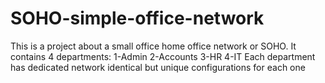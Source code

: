 # SOHO-simple-office-network

This is a project about a small office home office network or SOHO. It contains 4 departments:
  1-Admin
  2-Accounts
  3-HR
  4-IT
Each department has dedicated network identical but unique configurations for each one

